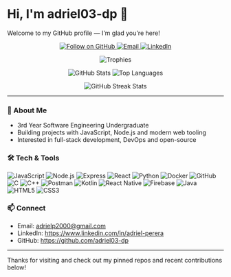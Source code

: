 # Hi, I'm adriel03-dp 👋

Welcome to my GitHub profile — I'm glad you're here!

<p align="center">
  <!-- Social / contact badges -->
  <a href="https://github.com/adriel03-dp">
    <img src="https://img.shields.io/github/followers/adriel03-dp?label=Follow&style=social" alt="Follow on GitHub" />
  </a>
  <a href="mailto:adrielp2000@gmail.com">
    <img src="https://img.shields.io/badge/Email-adrielp2000@gmail.com-blue?style=flat-square&logo=gmail" alt="Email" />
  </a>
  <a href="https://www.linkedin.com/in/adriel-perera">
    <img src="https://img.shields.io/badge/LinkedIn-Adriel%20Perera-0A66C2?style=flat-square&logo=linkedin" alt="LinkedIn" />
  </a>
</p>

<p align="center">
  <!-- Profile trophy -->
  <img src="https://github-profile-trophy.vercel.app/?username=adriel03-dp&theme=onedark" alt="Trophies" />
</p>

<p align="center">
  <!-- GitHub stats + top languages -->
  <img src="https://github-readme-stats.vercel.app/api?username=adriel03-dp&show_icons=true&count_private=true&theme=onedark" alt="GitHub Stats" />
  <img src="https://github-readme-stats.vercel.app/api/top-langs/?username=adriel03-dp&hide=Jupyter%20Notebook&layout=compact&langs_count=10&theme=onedark" alt="Top Languages" />
</p>

<p align="center">
  <!-- Streak stats -->
  <img src="https://github-readme-streak-stats.herokuapp.com?user=adriel03-dp&theme=dark" alt="GitHub Streak Stats" />
</p>

---

### 🚀 About Me
- 3rd Year Software Engineering Undergraduate
- Building projects with JavaScript, Node.js and modern web tooling
- Interested in full-stack development, DevOps and open-source

### 🛠️ Tech & Tools
<p>
  <img src="https://img.shields.io/badge/JavaScript-F7DF1E?style=for-the-badge&logo=javascript&logoColor=black" alt="JavaScript" />
  <img src="https://img.shields.io/badge/Node.js-339933?style=for-the-badge&logo=node.js&logoColor=white" alt="Node.js" />
  <img src="https://img.shields.io/badge/Express-000000?style=for-the-badge&logo=express&logoColor=white" alt="Express" />
  <img src="https://img.shields.io/badge/React-61DAFB?style=for-the-badge&logo=react&logoColor=black" alt="React" />
  <img src="https://img.shields.io/badge/Python-3776AB?style=for-the-badge&logo=python&logoColor=white" alt="Python" />
  <img src="https://img.shields.io/badge/Docker-0db7ed?style=for-the-badge&logo=docker&logoColor=white" alt="Docker" />
  <img src="https://img.shields.io/badge/GitHub-GitHub-181717?style=for-the-badge&logo=github&logoColor=white" alt="GitHub" />
 
  <img src="https://img.shields.io/badge/C-00599C?style=for-the-badge&logo=c&logoColor=white" alt="C" />
  <img src="https://img.shields.io/badge/C++-00599C?style=for-the-badge&logo=cplusplus&logoColor=white" alt="C++" />
  <img src="https://img.shields.io/badge/Postman-FF6C37?style=for-the-badge&logo=postman&logoColor=white" alt="Postman" />
  <img src="https://img.shields.io/badge/Kotlin-0095D5?style=for-the-badge&logo=kotlin&logoColor=white" alt="Kotlin" />
  <img src="https://img.shields.io/badge/React%20Native-61DAFB?style=for-the-badge&logo=react&logoColor=black" alt="React Native" />
  <img src="https://img.shields.io/badge/Firebase-FFCA28?style=for-the-badge&logo=firebase&logoColor=black" alt="Firebase" />
  <img src="https://img.shields.io/badge/Java-007396?style=for-the-badge&logo=java&logoColor=white" alt="Java" />
  <img src="https://img.shields.io/badge/HTML5-E34F26?style=for-the-badge&logo=html5&logoColor=white" alt="HTML5" />
  <img src="https://img.shields.io/badge/CSS3-1572B6?style=for-the-badge&logo=css3&logoColor=white" alt="CSS3" />
</p>

### 📫 Connect
- Email: adrielp2000@gmail.com
- LinkedIn: https://www.linkedin.com/in/adriel-perera
- GitHub: https://github.com/adriel03-dp

---

Thanks for visiting and check out my pinned repos and recent contributions below!

